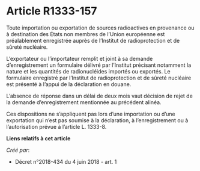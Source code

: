 # Article R1333-157

Toute importation ou exportation de sources radioactives en provenance ou à destination des États non membres de l’Union
européenne est préalablement enregistrée auprès de l’Institut de radioprotection et de sûreté nucléaire.

L’exportateur ou l’importateur remplit et joint à sa demande d’enregistrement un formulaire délivré par l’Institut précisant
notamment la nature et les quantités de radionucléides importés ou exportés. Le formulaire enregistré par l’Institut de
radioprotection et de sûreté nucléaire est présenté à l’appui de la déclaration en douane.

L’absence de réponse dans un délai de deux mois vaut décision de rejet de la demande d’enregistrement mentionnée au précédent
alinéa.

Ces dispositions ne s’appliquent pas lors d’une importation ou d’une exportation qui n’est pas soumise à la déclaration, à
l’enregistrement ou à l’autorisation prévue à l’article L. 1333-8.

**Liens relatifs à cet article**

_Créé par_:

  - Décret n°2018-434 du 4 juin 2018 - art. 1
